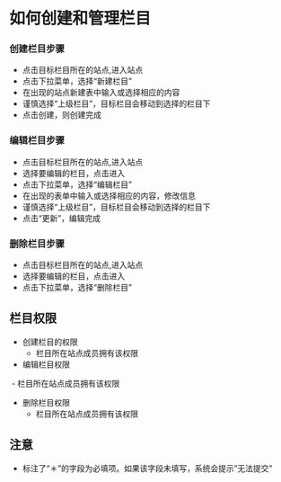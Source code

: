 # 如何创建和管理栏目



### 创建栏目步骤 


- 点击目标栏目所在的站点,进入站点
- 点击下拉菜单，选择“新建栏目”
- 在出现的站点新建表中输入或选择相应的内容
- 谨慎选择“上级栏目”，目标栏目会移动到选择的栏目下
- 点击创建，则创建完成




### 编辑栏目步骤

- 点击目标栏目所在的站点,进入站点
- 选择要编辑的栏目，点击进入
- 点击下拉菜单，选择“编辑栏目”
- 在出现的表单中输入或选择相应的内容，修改信息
- 谨慎选择“上级栏目”，目标栏目会移动到选择的栏目下
- 点击“更新”，编辑完成



### 删除栏目步骤 
- 点击目标栏目所在的站点,进入站点
- 选择要编辑的栏目，点击进入
- 点击下拉菜单，选择“删除栏目”


## 栏目权限 
- 创建栏目的权限
  - 栏目所在站点成员拥有该权限
- 编辑栏目权限

  - 栏目所在站点成员拥有该权限 
- 删除栏目权限
  - 栏目所在站点成员拥有该权限
## 注意 
- 标注了“＊”的字段为必填项。如果该字段未填写，系统会提示”无法提交"



